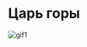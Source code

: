 # Царь горы

![gif1](https://github.com/user-attachments/assets/7a5b2550-0278-409b-844e-00d2691ee5d0)
